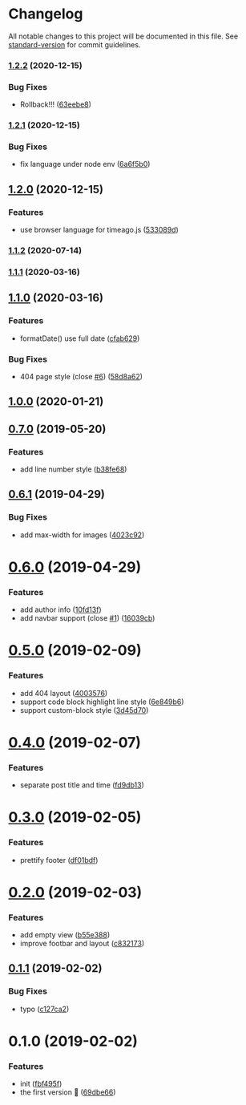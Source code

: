 # Changelog

All notable changes to this project will be documented in this file. See [standard-version](https://github.com/conventional-changelog/standard-version) for commit guidelines.

### [1.2.2](https://github.com/viko16/vuepress-theme-simple/compare/v1.2.1...v1.2.2) (2020-12-15)


### Bug Fixes

* Rollback!!! ([63eebe8](https://github.com/viko16/vuepress-theme-simple/commit/63eebe8c6c4d2bc56f04d9beefca7e3fab8825f8))

### [1.2.1](https://github.com/viko16/vuepress-theme-simple/compare/v1.2.0...v1.2.1) (2020-12-15)


### Bug Fixes

* fix language under node env ([6a6f5b0](https://github.com/viko16/vuepress-theme-simple/commit/6a6f5b05ccb74ce23929d75ef622e250f9f5c03a))

## [1.2.0](https://github.com/viko16/vuepress-theme-simple/compare/v1.1.2...v1.2.0) (2020-12-15)


### Features

* use browser language for timeago.js ([533089d](https://github.com/viko16/vuepress-theme-simple/commit/533089dd78fc48be95b7e76cd5bcf54cda2f16b2))

### [1.1.2](https://github.com/viko16/vuepress-theme-simple/compare/v1.1.1...v1.1.2) (2020-07-14)

### [1.1.1](https://github.com/viko16/vuepress-theme-simple/compare/v1.1.0...v1.1.1) (2020-03-16)

## [1.1.0](https://github.com/viko16/vuepress-theme-simple/compare/v1.0.0...v1.1.0) (2020-03-16)


### Features

* formatDate() use full date ([cfab629](https://github.com/viko16/vuepress-theme-simple/commit/cfab62983fcfb22f547a86582ac08ed3753fb9a9))


### Bug Fixes

* 404 page style (close [#6](https://github.com/viko16/vuepress-theme-simple/issues/6)) ([58d8a62](https://github.com/viko16/vuepress-theme-simple/commit/58d8a627dfa76b362afedded791b47b5d1e68811))

## [1.0.0](https://github.com/viko16/vuepress-theme-simple/compare/v0.7.0...v1.0.0) (2020-01-21)

## [0.7.0](https://github.com/viko16/vuepress-theme-simple/compare/v0.6.1...v0.7.0) (2019-05-20)


### Features

* add line number style ([b38fe68](https://github.com/viko16/vuepress-theme-simple/commit/b38fe68))



## [0.6.1](https://github.com/viko16/vuepress-theme-simple/compare/v0.6.0...v0.6.1) (2019-04-29)


### Bug Fixes

* add max-width for images ([4023c92](https://github.com/viko16/vuepress-theme-simple/commit/4023c92))



# [0.6.0](https://github.com/viko16/vuepress-theme-simple/compare/v0.5.0...v0.6.0) (2019-04-29)


### Features

* add author info ([10fd13f](https://github.com/viko16/vuepress-theme-simple/commit/10fd13f))
* add navbar support (close [#1](https://github.com/viko16/vuepress-theme-simple/issues/1)) ([16039cb](https://github.com/viko16/vuepress-theme-simple/commit/16039cb))



<a name="0.5.0"></a>
# [0.5.0](https://github.com/viko16/vuepress-theme-simple/compare/v0.4.0...v0.5.0) (2019-02-09)


### Features

* add 404 layout ([4003576](https://github.com/viko16/vuepress-theme-simple/commit/4003576))
* support code block highlight line style ([6e849b6](https://github.com/viko16/vuepress-theme-simple/commit/6e849b6))
* support custom-block style ([3d45d70](https://github.com/viko16/vuepress-theme-simple/commit/3d45d70))



<a name="0.4.0"></a>
# [0.4.0](https://github.com/viko16/vuepress-theme-simple/compare/v0.3.0...v0.4.0) (2019-02-07)


### Features

* separate post title and time ([fd9db13](https://github.com/viko16/vuepress-theme-simple/commit/fd9db13))



<a name="0.3.0"></a>
# [0.3.0](https://github.com/viko16/vuepress-theme-simple/compare/v0.2.0...v0.3.0) (2019-02-05)


### Features

* prettify footer ([df01bdf](https://github.com/viko16/vuepress-theme-simple/commit/df01bdf))



<a name="0.2.0"></a>
# [0.2.0](https://github.com/viko16/vuepress-theme-simple/compare/v0.1.1...v0.2.0) (2019-02-03)


### Features

* add empty view ([b55e388](https://github.com/viko16/vuepress-theme-simple/commit/b55e388))
* improve footbar and layout ([c832173](https://github.com/viko16/vuepress-theme-simple/commit/c832173))



<a name="0.1.1"></a>
## [0.1.1](https://github.com/viko16/vuepress-theme-simple/compare/v0.1.0...v0.1.1) (2019-02-02)


### Bug Fixes

* typo ([c127ca2](https://github.com/viko16/vuepress-theme-simple/commit/c127ca2))



<a name="0.1.0"></a>
# 0.1.0 (2019-02-02)


### Features

* init ([fbf495f](https://github.com/viko16/vuepress-theme-simple/commit/fbf495f))
* the first version 🎉 ([69dbe66](https://github.com/viko16/vuepress-theme-simple/commit/69dbe66))
